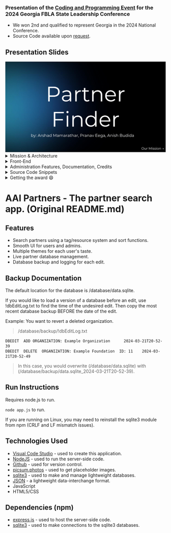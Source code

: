 ### Presentation of the [Coding and Programming Event](https://connect.fbla.org/headquarters/files/High%20School%20Competitive%20Events%20Resources/Individual%20Guidelines/Presentation%20Events/Coding--Programming.pdf) for the 2024 Georgia FBLA State Leadership Conference
*  We won 2nd and qualified to represent Georgia in the 2024 National Conference.
*  Source Code available upon [request](mailto:rafeekarshad@gmail.com).

## Presentation Slides
<img src="https://github.com/ArshadRM/FBLA-Coding-Programming-2024-Presentation/blob/main/presentation_images/images/1.png?raw=true" alt="intro-slide"/>

<details>
  <summary>Mission & Architecture</summary>
  <img src="https://github.com/ArshadRM/FBLA-Coding-Programming-2024-Presentation/blob/main/presentation_images/images/2.png?raw=true" alt="Our-Mission"/>
  <img src="https://github.com/ArshadRM/FBLA-Coding-Programming-2024-Presentation/blob/main/presentation_images/images/3.png?raw=true" alt="Architecture"/>
  <img src="https://github.com/ArshadRM/FBLA-Coding-Programming-2024-Presentation/blob/main/presentation_images/images/19.png?raw=true" alt="Tech Stack"/>
</details>

<details>
  <summary>Front-End</summary>
  <img src="https://github.com/ArshadRM/FBLA-Coding-Programming-2024-Presentation/blob/main/presentation_images/images/5.png?raw=true" alt="User Interface"/>
  <img src="https://github.com/ArshadRM/FBLA-Coding-Programming-2024-Presentation/blob/main/presentation_images/images/6.png?raw=true" alt="Themes"/>
  <img src="https://github.com/ArshadRM/FBLA-Coding-Programming-2024-Presentation/blob/main/presentation_images/images/7.png?raw=true" alt="Search Report"/>
  <img src="https://github.com/ArshadRM/FBLA-Coding-Programming-2024-Presentation/blob/main/presentation_images/images/8.png?raw=true" alt="Search Report (Cont.)"/>
  <img src="https://github.com/ArshadRM/FBLA-Coding-Programming-2024-Presentation/blob/main/presentation_images/images/9.png?raw=true" alt="Managing Partners"/>
</details>

<details>
  <summary>Administration Features, Documentation, Credits</summary>
  <img src="https://github.com/ArshadRM/FBLA-Coding-Programming-2024-Presentation/blob/main/presentation_images/images/11.png?raw=true" alt="Administration Features"/>
  <img src="https://github.com/ArshadRM/FBLA-Coding-Programming-2024-Presentation/blob/main/presentation_images/images/12.png?raw=true" alt="Data Storage"/>
  <img src="https://github.com/ArshadRM/FBLA-Coding-Programming-2024-Presentation/blob/main/presentation_images/images/13.png?raw=true" alt="Documentation and Credits"/>
</details>

<details>
  <summary>Source Code Snippets</summary>
  <img src="https://github.com/ArshadRM/FBLA-Coding-Programming-2024-Presentation/blob/main/presentation_images/images/15.png?raw=true" alt="Server Code Snippet"/>
  <img src="https://github.com/ArshadRM/FBLA-Coding-Programming-2024-Presentation/blob/main/presentation_images/images/16.png?raw=true" alt="Client Code Snippet 1"/>
  <img src="https://github.com/ArshadRM/FBLA-Coding-Programming-2024-Presentation/blob/main/presentation_images/images/20.png?raw=true" alt="Client Code Snippet 2"/>
</details>

<details>
  <summary>Getting the award 😄</summary>
  <img src="https://github.com/ArshadRM/FBLA-Coding-Programming-2024-Presentation/blob/main/presentation_images/winning.png?raw=true" alt="image-description"/>
  <img src="https://github.com/ArshadRM/FBLA-Coding-Programming-2024-Presentation/blob/main/presentation_images/images/18.png?raw=true" alt="Client Code Snippet 2"/>
</details>

# AAI Partners - The partner search app. (Original README.md)

## Features

*  Search partners using a tag/resource system and sort functions.
*  Smooth UI for users and admins.
*  Multiple themes for each user's taste.
*  Live partner database management.
*  Database backup and logging for each edit.

## Backup Documentation

The default location for the database is /database/data.sqlite.

If you would like to load a version of a database before an edit, use !dbEditLog.txt to find the time of the undesired edit. Then copy the most recent database backup BEFORE the date of the edit.

Example: You want to revert a deleted organization. 

> /database/backup/!dbEditLog.txt
```
DBEDIT	ADD	ORGANIZATION: Example Organization      2024-03-21T20-52-39
DBEDIT	DELETE	ORGANIZATION: Example Foundation  ID: 11    2024-03-21T20-52-49
```
> In this case, you would overwrite (/database/data.sqlite) with (/database/backup/data.sqlite_2024-03-21T20-52-39).


## Run Instructions

Requires node.js to run.

`node app.js` to run.

If you are running on Linux, you may need to reinstall the sqlite3 module from npm (CRLF and LF mismatch issues).

## Technologies Used

*   [Visual Code Studio](https://developer.android.com/studio/) - used to create this application.
*   [NodeJS](https://nodejs.org/en) - used to run the server-side code.
*   [Github](https://github.com/) - used for version control.
*   [picsum.photos](https://picsum.photos/) - used to get placeholder images.
*   [sqlite3](https://www.sqlite.org/index.html) - used to make and manage lightweight databases.
*   [JSON](https://www.json.org/json-en.html) - a lightweight data-interchange format.
*   JavaScript
*   HTML5/CSS

## Dependencies (npm)

*   [express.js](https://expressjs.com/) - used to host the server-side code.
*   [sqlite3](https://www.npmjs.com/package/sqlite3) - used to make connections to the sqlite3 databases.

